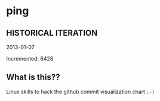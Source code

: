# ping

## HISTORICAL ITERATION
2013-01-07

Incremented: 6428

## What is this?? 
Linux skills to hack the github commit visualization chart `;-)`

